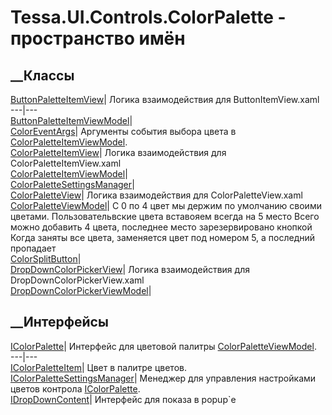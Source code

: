 # Tessa.UI.Controls.ColorPalette - пространство имён
## __Классы
[ButtonPaletteItemView](T_Tessa_UI_Controls_ColorPalette_ButtonPaletteItemView.htm)|
Логика взаимодействия для ButtonItemView.xaml  
---|---  
[ButtonPaletteItemViewModel](T_Tessa_UI_Controls_ColorPalette_ButtonPaletteItemViewModel.htm)|  
[ColorEventArgs](T_Tessa_UI_Controls_ColorPalette_ColorEventArgs.htm)|
Аргументы события выбора цвета в
[ColorPaletteItemViewModel](T_Tessa_UI_Controls_ColorPalette_ColorPaletteItemViewModel.htm).  
[ColorPaletteItemView](T_Tessa_UI_Controls_ColorPalette_ColorPaletteItemView.htm)|
Логика взаимодействия для ColorPaletteItemView.xaml  
[ColorPaletteItemViewModel](T_Tessa_UI_Controls_ColorPalette_ColorPaletteItemViewModel.htm)|  
[ColorPaletteSettingsManager](T_Tessa_UI_Controls_ColorPalette_ColorPaletteSettingsManager.htm)|  
[ColorPaletteView](T_Tessa_UI_Controls_ColorPalette_ColorPaletteView.htm)|
Логика взаимодействия для ColorPaletteView.xaml  
[ColorPaletteViewModel](T_Tessa_UI_Controls_ColorPalette_ColorPaletteViewModel.htm)|
С 0 по 4 цвет мы держим по умолчанию своими цветами. Пользовательвские цвета
вставояем всегда на 5 место Всего можно добавить 4 цвета, последнее место
зарезервировано кнопкой Когда заняты все цвета, заменяется цвет под номером 5,
а последний пропадает  
[ColorSplitButton](T_Tessa_UI_Controls_ColorPalette_ColorSplitButton.htm)|  
[DropDownColorPickerView](T_Tessa_UI_Controls_ColorPalette_DropDownColorPickerView.htm)|
Логика взаимодействия для DropDownColorPickerView.xaml  
[DropDownColorPickerViewModel](T_Tessa_UI_Controls_ColorPalette_DropDownColorPickerViewModel.htm)|  
## __Интерфейсы
[IColorPalette](T_Tessa_UI_Controls_ColorPalette_IColorPalette.htm)|
Интерфейс для цветовой палитры
[ColorPaletteViewModel](T_Tessa_UI_Controls_ColorPalette_ColorPaletteViewModel.htm).  
---|---  
[IColorPaletteItem](T_Tessa_UI_Controls_ColorPalette_IColorPaletteItem.htm)|
Цвет в палитре цветов.  
[IColorPaletteSettingsManager](T_Tessa_UI_Controls_ColorPalette_IColorPaletteSettingsManager.htm)|
Менеджер для управления настройками цветов контрола
[IColorPalette](T_Tessa_UI_Controls_ColorPalette_IColorPalette.htm).  
[IDropDownContent](T_Tessa_UI_Controls_ColorPalette_IDropDownContent.htm)|
Интерфейс для показа в popup`e
